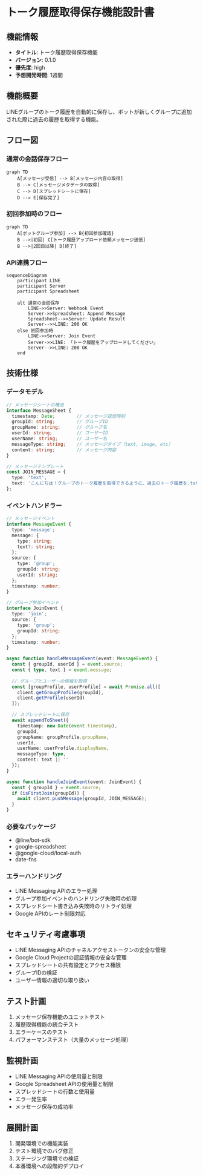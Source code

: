 # トーク履歴取得保存機能設計書

## 機能情報
- **タイトル**: トーク履歴取得保存機能
- **バージョン**: 0.1.0
- **優先度**: high
- **予想開発時間**: 1週間

## 機能概要
LINEグループのトーク履歴を自動的に保存し、ボットが新しくグループに追加された際に過去の履歴を取得する機能。

## フロー図

### 通常の会話保存フロー
```mermaid
graph TD
    A[メッセージ受信] --> B[メッセージ内容の取得]
    B --> C[メッセージメタデータの取得]
    C --> D[スプレッドシートに保存]
    D --> E[保存完了]
```

### 初回参加時のフロー
```mermaid
graph TD
    A[ボットグループ参加] --> B{初回参加確認}
    B -->|初回| C[トーク履歴アップロード依頼メッセージ送信]
    B -->|2回目以降| D[終了]
```

### API連携フロー
```mermaid
sequenceDiagram
    participant LINE
    participant Server
    participant Spreadsheet
    
    alt 通常の会話保存
        LINE->>Server: Webhook Event
        Server->>Spreadsheet: Append Message
        Spreadsheet-->>Server: Update Result
        Server-->>LINE: 200 OK
    else 初回参加時
        LINE->>Server: Join Event
        Server->>LINE: 「トーク履歴をアップロードしてください」
        Server-->>LINE: 200 OK
    end
```

## 技術仕様

### データモデル
```typescript
// メッセージシートの構造
interface MessageSheet {
  timestamp: Date;        // メッセージ送信時刻
  groupId: string;        // グループID
  groupName: string;      // グループ名
  userId: string;         // ユーザーID
  userName: string;       // ユーザー名
  messageType: string;    // メッセージタイプ（text, image, etc）
  content: string;        // メッセージ内容
}

// メッセージテンプレート
const JOIN_MESSAGE = {
  type: 'text',
  text: 'こんにちは！グループのトーク履歴を取得できるように、過去のトーク履歴を.txt形式でこのグループにアップロードしてください。'
};
```

### イベントハンドラー
```typescript
// メッセージイベント
interface MessageEvent {
  type: 'message';
  message: {
    type: string;
    text?: string;
  };
  source: {
    type: 'group';
    groupId: string;
    userId: string;
  };
  timestamp: number;
}

// グループ参加イベント
interface JoinEvent {
  type: 'join';
  source: {
    type: 'group';
    groupId: string;
  };
  timestamp: number;
}

async function handleMessageEvent(event: MessageEvent) {
  const { groupId, userId } = event.source;
  const { type, text } = event.message;
  
  // グループとユーザーの情報を取得
  const [groupProfile, userProfile] = await Promise.all([
    client.getGroupProfile(groupId),
    client.getProfile(userId)
  ]);

  // スプレッドシートに保存
  await appendToSheet({
    timestamp: new Date(event.timestamp),
    groupId,
    groupName: groupProfile.groupName,
    userId,
    userName: userProfile.displayName,
    messageType: type,
    content: text || ''
  });
}

async function handleJoinEvent(event: JoinEvent) {
  const { groupId } = event.source;
  if (isFirstJoin(groupId)) {
    await client.pushMessage(groupId, JOIN_MESSAGE);
  }
}
```

### 必要なパッケージ
- @line/bot-sdk
- google-spreadsheet
- @google-cloud/local-auth
- date-fns

### エラーハンドリング
- LINE Messaging APIのエラー処理
- グループ参加イベントのハンドリング失敗時の処理
- スプレッドシート書き込み失敗時のリトライ処理
- Google APIのレート制限対応

## セキュリティ考慮事項
- LINE Messaging APIのチャネルアクセストークンの安全な管理
- Google Cloud Projectの認証情報の安全な管理
- スプレッドシートの共有設定とアクセス権限
- グループIDの検証
- ユーザー情報の適切な取り扱い

## テスト計画
1. メッセージ保存機能のユニットテスト
2. 履歴取得機能の統合テスト
3. エラーケースのテスト
4. パフォーマンステスト（大量のメッセージ処理）

## 監視計画
- LINE Messaging APIの使用量と制限
- Google Spreadsheet APIの使用量と制限
- スプレッドシートの行数と使用量
- エラー発生率
- メッセージ保存の成功率

## 展開計画
1. 開発環境での機能実装
2. テスト環境でのバグ修正
3. ステージング環境での検証
4. 本番環境への段階的デプロイ
